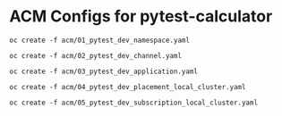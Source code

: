 # ACM Configs for pytest-calculator


```
oc create -f acm/01_pytest_dev_namespace.yaml
```

```
oc create -f acm/02_pytest_dev_channel.yaml 
```

```
oc create -f acm/03_pytest_dev_application.yaml
```

```
oc create -f acm/04_pytest_dev_placement_local_cluster.yaml 
```


``
oc create -f acm/05_pytest_dev_subscription_local_cluster.yaml 
``